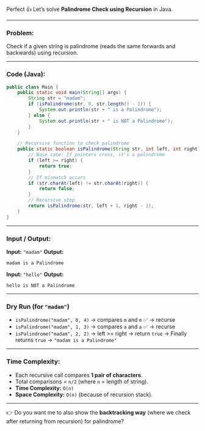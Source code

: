 Perfect 👍 Let’s solve **Palindrome Check using Recursion** in Java.

---

### Problem:

Check if a given string is palindrome (reads the same forwards and backwards) using recursion.

---

### Code (Java):

```java
public class Main {
    public static void main(String[] args) {
        String str = "madam";
        if (isPalindrome(str, 0, str.length() - 1)) {
            System.out.println(str + " is a Palindrome");
        } else {
            System.out.println(str + " is NOT a Palindrome");
        }
    }

    // Recursive function to check palindrome
    public static boolean isPalindrome(String str, int left, int right) {
        // Base case: If pointers cross, it's a palindrome
        if (left >= right) {
            return true;
        }
        // If mismatch occurs
        if (str.charAt(left) != str.charAt(right)) {
            return false;
        }
        // Recursive step
        return isPalindrome(str, left + 1, right - 1);
    }
}
```

---

### Input / Output:

**Input:** `"madam"`
**Output:**

```
madam is a Palindrome
```

**Input:** `"hello"`
**Output:**

```
hello is NOT a Palindrome
```

---

### Dry Run (for `"madam"`)

* `isPalindrome("madam", 0, 4)` → compares `m` and `m` ✅ → recurse
* `isPalindrome("madam", 1, 3)` → compares `a` and `a` ✅ → recurse
* `isPalindrome("madam", 2, 2)` → left >= right → return `true`
  → Finally returns `true` → `"madam is a Palindrome"`

---

### Time Complexity:

* Each recursive call compares **1 pair of characters**.
* Total comparisons = `n/2` (where `n` = length of string).
* **Time Complexity:** `O(n)`
* **Space Complexity:** `O(n)` (because of recursion stack).

---

👉 Do you want me to also show the **backtracking way** (where we check after returning from recursion) for palindrome?
